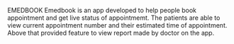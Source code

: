 EMEDBOOK
Emedbook is an app developed to help people book appointment and get live status of appointmemt.
The patients are able to view current appointment number and their estimated time of appointment.
 Above that provided feature to view report made by doctor on the app.
 
